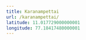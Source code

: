 ```yaml
---
title: Karanampettai
url: /karanampettai/
latitude: 11.017729000000001
longitude: 77.18417480000001
---
```

